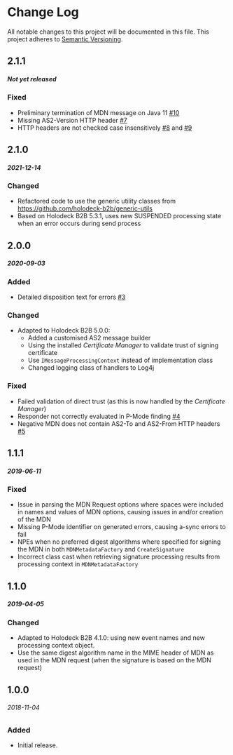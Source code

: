 # Change Log
All notable changes to this project will be documented in this file.
This project adheres to [Semantic Versioning](http://semver.org/).

## 2.1.1
##### Not yet released 

### Fixed
* Preliminary termination of MDN message on Java 11 [#10](https://github.com/holodeck-b2b/hb2b-as2/issues/10)
* Missing AS2-Version HTTP header [#7](https://github.com/holodeck-b2b/hb2b-as2/issues/7)
* HTTP headers are not checked case insensitively [#8](https://github.com/holodeck-b2b/hb2b-as2/issues/8) and 
  [#9](https://github.com/holodeck-b2b/hb2b-as2/issues/9)

## 2.1.0
##### 2021-12-14

### Changed
* Refactored code to use the generic utility classes from https://github.com/holodeck-b2b/generic-utils
* Based on Holodeck B2B 5.3.1, uses new SUSPENDED processing state when an error occurs during send process

## 2.0.0
##### 2020-09-03 

### Added
* Detailed disposition text for errors [#3](https://github.com/holodeck-b2b/hb2b-as2/issues/3)

### Changed
* Adapted to Holodeck B2B 5.0.0: 
	- Added a customised AS2 message builder
	- Using the installed _Certificate Manager_ to validate trust of signing certificate
	- Use `IMessageProcessingContext` instead of implementation class
	- Changed logging class of handlers to Log4j

### Fixed
* Failed validation of direct trust (as this is now handled by the _Certificate Manager_)
* Responder not correctly evaluated in P-Mode finding [#4](https://github.com/holodeck-b2b/hb2b-as2/issues/4)
* Negative MDN does not contain AS2-To and AS2-From HTTP headers [#5](https://github.com/holodeck-b2b/hb2b-as2/issues/5)

## 1.1.1
##### 2019-06-11

### Fixed
* Issue in parsing the MDN Request options where spaces were included in names and values of MDN options, causing issues
  in and/or creation of the MDN
* Missing P-Mode identifier on generated errors, causing a-sync errors to fail
* NPEs when no preferred digest algorithms where specified for signing the MDN in both `MDNMetadataFactory` and 
  `CreateSignature`
* Incorrect class cast when retrieving signature processing results from processing context in `MDNMetadataFactory` 

## 1.1.0
##### 2019-04-05

### Changed
* Adapted to Holodeck B2B 4.1.0: using new event names and new processing context object.
* Use the same digest algorithm name in the MIME header of MDN as used in the MDN request (when the signature is based
  on the MDN request)  

## 1.0.0
###### 2018-11-04

### Added
* Initial release.
